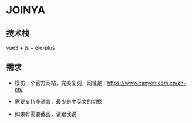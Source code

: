 # JOINYA

## 技术栈

vue3 + ts + ele-plus

## 需求

- 模仿一个官方网站，完美复刻，网址是：https://www.canyon.com.cn/zh-cn/

- 需要支持多语言，最少是中英文的切换

- 如果有需要截图，请跟我说